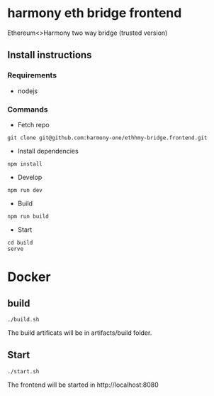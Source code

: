 # harmony eth bridge frontend
Ethereum<>Harmony two way bridge (trusted version)



## Install instructions

### Requirements 

* nodejs 

### Commands

* Fetch repo 

```
git clone git@github.com:harmony-one/ethhmy-bridge.frontend.git
```

* Install dependencies

```
npm install
```

* Develop

```
npm run dev
```

* Build

```
npm run build
```

* Start

```
cd build 
serve
```

# Docker

## build
```
./build.sh
```

The build artificats will be in artifacts/build folder.

## Start
```
./start.sh
```
The frontend will be started in http://localhost:8080
